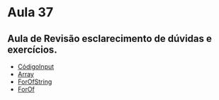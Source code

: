 # Aula 37

## Aula de Revisão esclarecimento de dúvidas e exercícios.

- [CódigoInput](cod.js)
- [Array](teste-array.js)
- [ForOfString](teste-for-of-string.js)
- [ForOf](teste-for-of.js)